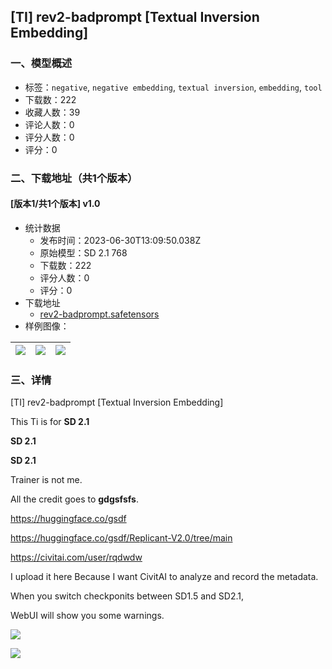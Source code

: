 ## [TI] rev2-badprompt [Textual Inversion Embedding]
### 一、模型概述

- 标签：`negative`, `negative embedding`, `textual inversion`, `embedding`, `tool`
- 下载数：222
- 收藏人数：39
- 评论人数：0
- 评分人数：0
- 评分：0

### 二、下载地址（共1个版本）

#### [版本1/共1个版本] v1.0

- 统计数据
  - 发布时间：2023-06-30T13:09:50.038Z
  - 原始模型：SD 2.1 768
  - 下载数：222
  - 评分人数：0
  - 评分：0
- 下载地址
  - [rev2-badprompt.safetensors](https://civitai.com/api/download/models/107287)
- 样例图像：

| <img src="https://image.civitai.com/xG1nkqKTMzGDvpLrqFT7WA/d061909e-efb5-4198-a8ae-dd7818874184/width=450/1346523.jpeg" /> | <img src="https://image.civitai.com/xG1nkqKTMzGDvpLrqFT7WA/9ee06e8c-c6ac-4b92-91a1-00e8a4aec14c/width=450/1346524.jpeg" /> | <img src="https://image.civitai.com/xG1nkqKTMzGDvpLrqFT7WA/63e26f46-ce68-4b40-9446-234cb8ab26ce/width=450/1346528.jpeg" /> |
| ---- | ---- | ---- |


### 三、详情
<p>[TI] rev2-badprompt [Textual Inversion Embedding]</p><p>This Ti is for <strong>SD 2.1</strong></p><p><strong>SD 2.1</strong></p><p><strong>SD 2.1</strong></p><p></p><p>Trainer is not me.</p><p>All the credit goes to <strong>gdgsfsfs</strong>.</p><p><a target="_blank" rel="ugc" href="https://huggingface.co/gsdf">https://huggingface.co/gsdf</a></p><p><a target="_blank" rel="ugc" href="https://huggingface.co/gsdf/Replicant-V2.0/tree/main">https://huggingface.co/gsdf/Replicant-V2.0/tree/main</a></p><p><a target="_blank" rel="ugc" href="https://civitai.com/user/rqdwdw">https://civitai.com/user/rqdwdw</a></p><p></p><p>I upload it here Because I want CivitAI to analyze and record the metadata.</p><p></p><p>When you switch checkponits between SD1.5 and SD2.1,</p><p>WebUI will show you some warnings.</p><p><img src="https://image.civitai.com/xG1nkqKTMzGDvpLrqFT7WA/b97cddef-2186-459f-84a3-8cfcd2b3a957/width=525/b97cddef-2186-459f-84a3-8cfcd2b3a957.jpeg" /></p><p><img src="https://image.civitai.com/xG1nkqKTMzGDvpLrqFT7WA/1ce26d0d-9ace-4cb5-9310-4390d1d0958d/width=525/1ce26d0d-9ace-4cb5-9310-4390d1d0958d.jpeg" /></p>
